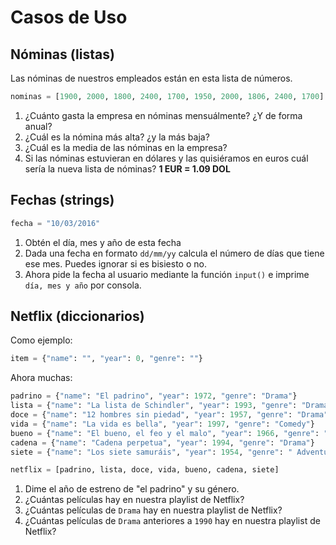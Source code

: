 # Casos de Uso

## Nóminas (listas)

Las nóminas de nuestros empleados están en esta lista de números. 
```python
nominas = [1900, 2000, 1800, 2400, 1700, 1950, 2000, 1806, 2400, 1700]
```
1. ¿Cuánto gasta la empresa en nóminas mensuálmente? ¿Y de forma anual?
2. ¿Cuál es la nómina más alta? ¿y la más baja?
3. ¿Cuál es la media de las nóminas en la empresa?
4. Si las nóminas estuvieran en dólares y las quisiéramos en euros cuál sería la nueva lista de nóminas? **1 EUR = 1.09 DOL**

## Fechas (strings)

```python
fecha = "10/03/2016"
```
1. Obtén el día, mes y año de esta fecha
2. Dada una fecha en formato `dd/mm/yy` calcula el número de días que tiene ese mes. Puedes ignorar si es bisiesto o no. 
3. Ahora pide la fecha al usuario mediante la función `input()` e imprime `día, mes y año` por consola. 

## Netflix (diccionarios)

Como ejemplo: 
```python
item = {"name": "", "year": 0, "genre": ""}
```
Ahora muchas: 
```python
padrino = {"name": "El padrino", "year": 1972, "genre": "Drama"}
lista = {"name": "La lista de Schindler", "year": 1993, "genre": "Drama"}
doce = {"name": "12 hombres sin piedad", "year": 1957, "genre": "Drama"}
vida = {"name": "La vida es bella", "year": 1997, "genre": "Comedy"}
bueno = {"name": "El bueno, el feo y el malo", "year": 1966, "genre": " Western"}
cadena = {"name": "Cadena perpetua", "year": 1994, "genre": "Drama"}
siete = {"name": "Los siete samuráis", "year": 1954, "genre": " Adventure"}

netflix = [padrino, lista, doce, vida, bueno, cadena, siete]
```
1. Dime el año de estreno de "el padrino" y su género. 
2. ¿Cuántas películas hay en nuestra playlist de Netflix?
3. ¿Cuántas películas de `Drama` hay en nuestra playlist de Netflix?
4. ¿Cuántas películas de `Drama` anteriores a `1990` hay en nuestra playlist de Netflix?

